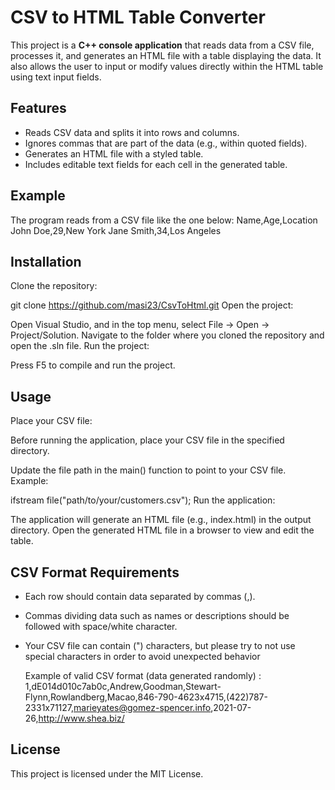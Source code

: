 # CSV to HTML Table Converter

This project is a **C++ console application** that reads data from a CSV file, processes it, and generates an HTML file with a table displaying the data. It also allows the user to input or modify values directly within the HTML table using text input fields.

## Features

- Reads CSV data and splits it into rows and columns.
- Ignores commas that are part of the data (e.g., within quoted fields).
- Generates an HTML file with a styled table.
- Includes editable text fields for each cell in the generated table.

## Example

The program reads from a CSV file like the one below:
Name,Age,Location John Doe,29,New York Jane Smith,34,Los Angeles

## Installation
Clone the repository:

git clone https://github.com/masi23/CsvToHtml.git
Open the project:

Open Visual Studio, and in the top menu, select File -> Open -> Project/Solution.
Navigate to the folder where you cloned the repository and open the .sln file.
Run the project:

Press F5 to compile and run the project.

## Usage
Place your CSV file:

Before running the application, place your CSV file in the specified directory.

Update the file path in the main() function to point to your CSV file. Example:

ifstream file("path/to/your/customers.csv");
Run the application:

The application will generate an HTML file (e.g., index.html) in the output directory.
Open the generated HTML file in a browser to view and edit the table.

## CSV Format Requirements
- Each row should contain data separated by commas (,).
- Commas dividing data such as names or descriptions should be followed with space/white character.
- Your CSV file can contain (") characters, but please try to not use special characters in order to avoid unexpected behavior

  Example of valid CSV format (data generated randomly) :
  1,dE014d010c7ab0c,Andrew,Goodman,Stewart-Flynn,Rowlandberg,Macao,846-790-4623x4715,(422)787-2331x71127,marieyates@gomez-spencer.info,2021-07-26,http://www.shea.biz/

## License
This project is licensed under the MIT License.
